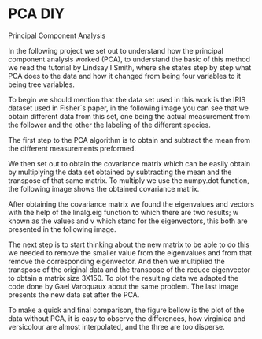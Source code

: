 # PCA DIY

Principal Component Analysis

In the following project we set out to understand how the principal component analysis worked (PCA), to understand the basic of this method we read the tutorial by Lindsay I Smith, where she states step by step what PCA does to the data and how it changed from being four variables to it being tree variables. 

To begin we should mention that the data set used in this work is the IRIS dataset used in Fisher´s paper, in the following image you can see that we obtain different data from this set, one being the actual measurement from the follower and the other the labeling of the different species. 
 
The first step to the PCA algorithm is to obtain and subtract the mean from the different measurements preformed. 
 
We then set out to obtain the covariance matrix which can be easily obtain by multiplying the data set obtained by subtracting the mean and the transpose of that same matrix. To multiply we use the numpy.dot function, the following image shows the obtained covariance matrix. 
 
After obtaining the covariance matrix we found the eigenvalues and vectors with the help of the linalg.eig function to which there are two results; w known as the values and v which stand for the eigenvectors, this both are presented in the following image. 
 
The next step is to start thinking about the new matrix to be able to do this we needed to remove the smaller value from the eigenvalues and from that remove the corresponding eigenvector. And then we multiplied the transpose of the original data and the transpose of the reduce eigenvector to obtain a matrix size 3X150. 
To plot the resulting data we adapted the code done by Gael Varoquaux about the same problem. The last image presents the new data set after the PCA. 
 
To make a quick and final comparison, the figure bellow is the plot of the data without PCA, it is easy to observe the differences, how virginica and versicolour are almost interpolated, and the three are too disperse. 
